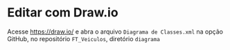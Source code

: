 # Editar com Draw.io

Acesse https://draw.io/ e abra o arquivo `Diagrama de Classes.xml` na opção GitHub, no repositório `FT_Veiculos`, diretório `diagrama`

